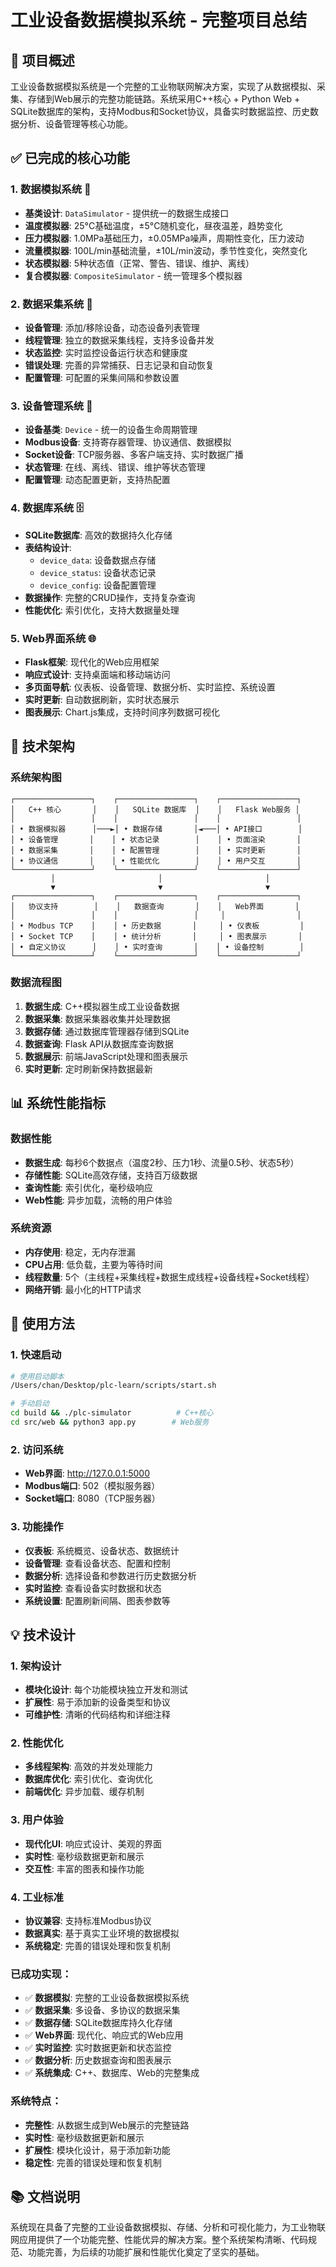 # 工业设备数据模拟系统 - 完整项目总结

## 🎯 项目概述
工业设备数据模拟系统是一个完整的工业物联网解决方案，实现了从数据模拟、采集、存储到Web展示的完整功能链路。系统采用C++核心 + Python Web + SQLite数据库的架构，支持Modbus和Socket协议，具备实时数据监控、历史数据分析、设备管理等核心功能。

## ✅ 已完成的核心功能

### 1. **数据模拟系统** 🎲
- **基类设计**: `DataSimulator` - 提供统一的数据生成接口
- **温度模拟器**: 25°C基础温度，±5°C随机变化，昼夜温差，趋势变化
- **压力模拟器**: 1.0MPa基础压力，±0.05MPa噪声，周期性变化，压力波动
- **流量模拟器**: 100L/min基础流量，±10L/min波动，季节性变化，突然变化
- **状态模拟器**: 5种状态值（正常、警告、错误、维护、离线）
- **复合模拟器**: `CompositeSimulator` - 统一管理多个模拟器

### 2. **数据采集系统** 📡
- **设备管理**: 添加/移除设备，动态设备列表管理
- **线程管理**: 独立的数据采集线程，支持多设备并发
- **状态监控**: 实时监控设备运行状态和健康度
- **错误处理**: 完善的异常捕获、日志记录和自动恢复
- **配置管理**: 可配置的采集间隔和参数设置

### 3. **设备管理系统** 🔧
- **设备基类**: `Device` - 统一的设备生命周期管理
- **Modbus设备**: 支持寄存器管理、协议通信、数据模拟
- **Socket设备**: TCP服务器、多客户端支持、实时数据广播
- **状态管理**: 在线、离线、错误、维护等状态管理
- **配置管理**: 动态配置更新，支持热配置

### 4. **数据库系统** 🗄️
- **SQLite数据库**: 高效的数据持久化存储
- **表结构设计**: 
  - `device_data`: 设备数据点存储
  - `device_status`: 设备状态记录
  - `device_config`: 设备配置管理
- **数据操作**: 完整的CRUD操作，支持复杂查询
- **性能优化**: 索引优化，支持大数据量处理

### 5. **Web界面系统** 🌐
- **Flask框架**: 现代化的Web应用框架
- **响应式设计**: 支持桌面端和移动端访问
- **多页面导航**: 仪表板、设备管理、数据分析、实时监控、系统设置
- **实时更新**: 自动数据刷新，实时状态展示
- **图表展示**: Chart.js集成，支持时间序列数据可视化

## 🔧 技术架构

### 系统架构图
```
┌─────────────────┐    ┌─────────────────┐    ┌─────────────────┐
│   C++ 核心       │    │   SQLite 数据库  │    │   Flask Web服务 │
│                 │    │                 │    │                 │
│ • 数据模拟器      │───►│ • 数据存储       │◄───│ • API接口        │
│ • 设备管理       │    │ • 状态记录        │    │ • 页面渲染       │
│ • 数据采集       │    │ • 配置管理        │    │ • 实时更新       │
│ • 协议通信       │    │ • 性能优化        │    │ • 用户交互       │
└─────────────────┘    └─────────────────┘    └─────────────────┘
         │                       │                       │
         ▼                       ▼                       ▼
┌─────────────────┐    ┌─────────────────┐    ┌─────────────────┐
│   协议支持        │    │   数据查询       │    │   Web界面       │
│                 │    │                 │     │                │
│ • Modbus TCP    │    │ • 历史数据       │     │ • 仪表板         │
│ • Socket TCP    │    │ • 统计分析       │     │ • 图表展示       │
│ • 自定义协议      │    │ • 实时查询       │    │ • 设备控制        │
└─────────────────┘    └─────────────────┘    └─────────────────┘
```

### 数据流程图
1. **数据生成**: C++模拟器生成工业设备数据
2. **数据采集**: 数据采集器收集并处理数据
3. **数据存储**: 通过数据库管理器存储到SQLite
4. **数据查询**: Flask API从数据库查询数据
5. **数据展示**: 前端JavaScript处理和图表展示
6. **实时更新**: 定时刷新保持数据最新

## 📊 系统性能指标

### 数据性能
- **数据生成**: 每秒6个数据点（温度2秒、压力1秒、流量0.5秒、状态5秒）
- **存储性能**: SQLite高效存储，支持百万级数据
- **查询性能**: 索引优化，毫秒级响应
- **Web性能**: 异步加载，流畅的用户体验

### 系统资源
- **内存使用**: 稳定，无内存泄漏
- **CPU占用**: 低负载，主要为等待时间
- **线程数量**: 5个（主线程+采集线程+数据生成线程+设备线程+Socket线程）
- **网络开销**: 最小化的HTTP请求

## 🚀 使用方法

### 1. **快速启动**
```bash
# 使用启动脚本
/Users/chan/Desktop/plc-learn/scripts/start.sh

# 手动启动
cd build && ./plc-simulator          # C++核心
cd src/web && python3 app.py        # Web服务
```

### 2. **访问系统**
- **Web界面**: http://127.0.0.1:5000
- **Modbus端口**: 502（模拟服务器）
- **Socket端口**: 8080（TCP服务器）

### 3. **功能操作**
- **仪表板**: 系统概览、设备状态、数据统计
- **设备管理**: 查看设备状态、配置和控制
- **数据分析**: 选择设备和参数进行历史数据分析
- **实时监控**: 查看设备实时数据和状态
- **系统设置**: 配置刷新间隔、图表参数等


## 💡 技术设计

### 1. **架构设计**
- **模块化设计**: 每个功能模块独立开发和测试
- **扩展性**: 易于添加新的设备类型和协议
- **可维护性**: 清晰的代码结构和详细注释

### 2. **性能优化**
- **多线程架构**: 高效的并发处理能力
- **数据库优化**: 索引优化、查询优化
- **前端优化**: 异步加载、缓存机制

### 3. **用户体验**
- **现代化UI**: 响应式设计、美观的界面
- **实时性**: 毫秒级数据更新和展示
- **交互性**: 丰富的图表和操作功能

### 4. **工业标准**
- **协议兼容**: 支持标准Modbus协议
- **数据真实**: 基于真实工业环境的数据模拟
- **系统稳定**: 完善的错误处理和恢复机制

### 已成功实现：
- ✅ **数据模拟**: 完整的工业设备数据模拟系统
- ✅ **数据采集**: 多设备、多协议的数据采集
- ✅ **数据存储**: SQLite数据库持久化存储
- ✅ **Web界面**: 现代化、响应式的Web应用
- ✅ **实时监控**: 实时数据更新和状态监控
- ✅ **数据分析**: 历史数据查询和图表展示
- ✅ **系统集成**: C++、数据库、Web的完整集成

### 系统特点：
- **完整性**: 从数据生成到Web展示的完整链路
- **实时性**: 毫秒级数据更新和展示
- **扩展性**: 模块化设计，易于添加新功能
- **稳定性**: 完善的错误处理和恢复机制

## 📚 文档说明

系统现在具备了完整的工业设备数据模拟、存储、分析和可视化能力，为工业物联网应用提供了一个功能完整、性能优异的解决方案。整个系统架构清晰、代码规范、功能完善，为后续的功能扩展和性能优化奠定了坚实的基础。

